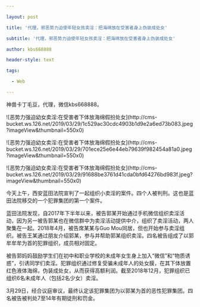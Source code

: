 ---
layout: post
title: '代理，邪恶势力迫使年轻女孩卖淫：把海绵放在受害者身上伪装成处女'
subtitle: '代理，邪恶势力迫使年轻女孩卖淫：把海绵放在受害者身上伪装成处女'
author: kbs668888
header-style: text
tags:
  - Web
---
神兽卡丁毛豆，代理，微信kbs668888。

![恶势力强迫幼女卖淫:在受害者下体放海绵假扮处女](http://cms-
bucket.ws.126.net/2019/03/29/1c529ac30cdc4903b1d9e2a6ed73b083.jpeg?imageView&thumbnail=550x0)  

![恶势力强迫幼女卖淫:在受害者下体放海绵假扮处女](http://cms-
bucket.ws.126.net/2019/03/29/701ece25e6e44eb79639f982454a81a0.jpeg?imageView&thumbnail=550x0)  

![恶势力强迫幼女卖淫:在受害者下体放海绵假扮处女](http://cms-
bucket.ws.126.net/2019/03/29/91688be3761d41cda0bfd64276bd983f.jpeg?imageView&thumbnail=550x0)  

今天上午，西安蓝田法院宣判了一起组织小卖淫的案件。四个人被判刑。这也是蓝田法院移交的一个犯罪集团的第一个案件。

蓝田法院发现，自2017年下半年以来，被告郭某开始通过手机微信组织卖淫活动，因为另一被告郭某也在微信群中为卖淫活动提供中介，组织了卖淫活动，两人聚集在一起。2018年4月，被告席某某与Guo
Mou同居，但也开始参与卖淫组织。被告王某通过朋友介绍郭某，参与并帮助郭某组织卖淫。四名被告组成了以郭牟牟牟为首的犯罪组织，成员相对固定。

被告郭妈妈鼓励学生们在初中和职业学校的未成年女生身上加入“微信”和“物质诱惑”，引诱同学们卖淫。犯罪组织通过修复受骗未成年人的处女膜，在其下体放置红色液体海绵，伪装成处女，从而获得高额利润。截至2018年12月，犯罪组织已组织6名未成年人（包括2名少女）卖淫。

3月29日，经合议庭审议，最终认定该犯罪集团为以郭某为首的恶性犯罪集团。四名被告被判处7至14年有期徒刑和罚金。

